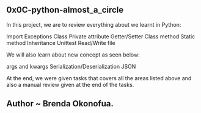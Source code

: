 ## 0x0C-python-almost_a_circle

In this project, we are to review everything about we learnt in Python:

Import
Exceptions
Class
Private attribute
Getter/Setter
Class method
Static method
Inheritance
Unittest
Read/Write file

We will also learn about new concept as seen below:

args and kwargs
Serialization/Deserialization
JSON

At the end, we were given tasks that covers all the areas listed above and also a manual review given at the end of the tasks.

## Author ~ Brenda Okonofua.

